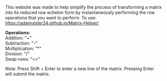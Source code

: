 This website was made to help simplify the process of transforming a matrix into its reduced row echelon form by instantaneously performing the row operations that you want to perform.
To use: https://adamulster24.github.io/Matrix-Helper/

**Operations:**<br>
Addition: "+"<br>
Subtraction: "-"<br>
Multiplication: "*"<br>
Division: "/"<br>
Swap rows: "<>"<br>

Note: Press Shift + Enter to enter a new line of the matrix. Pressing Enter will submit the matrix.
